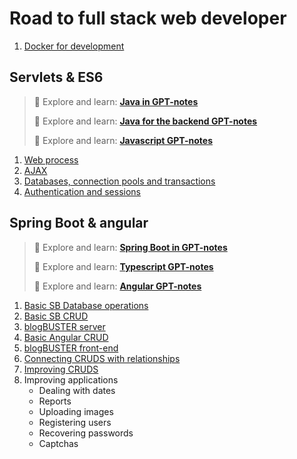 # Road to full stack web developer

1. [Docker for development](docker4development.md)


## Servlets & ES6

>
> :red_circle: Explore and learn: [**Java in GPT-notes**](../java/index.md)
>
> :red_circle: Explore and learn: [**Java for the backend GPT-notes**](../java4backend/index.md)
>
> :red_circle: Explore and learn: [**Javascript GPT-notes**](../javascript/index.md)
>

1. [Web process](process.md)
2. [AJAX](ajax.md)
3. [Databases, connection pools and transactions](databases.md)
4. [Authentication and sessions](auth.md)

## Spring Boot & angular

>
> :red_circle: Explore and learn: [**Spring Boot in GPT-notes**](../springboot/index.md)
>
> :red_circle: Explore and learn: [**Typescript GPT-notes**](../typescript/index.md)
>
> :red_circle: Explore and learn: [**Angular GPT-notes**](../angular/index.md)
>

1. [Basic SB Database operations](sb-db-basic.md)
2. [Basic SB CRUD](sb-crud.md)
3. [blogBUSTER server](blogbuster.md)
4. [Basic Angular CRUD](angular-crud.md)
5. [blogBUSTER front-end](blogbuster-frontend.md)
6. [Connecting CRUDS with relationships](cruds.md)
7. [Improving CRUDS](icruds.md)
8. Improving applications
   - Dealing with dates
   - Reports
   - Uploading images
   - Registering users
   - Recovering passwords
   - Captchas
